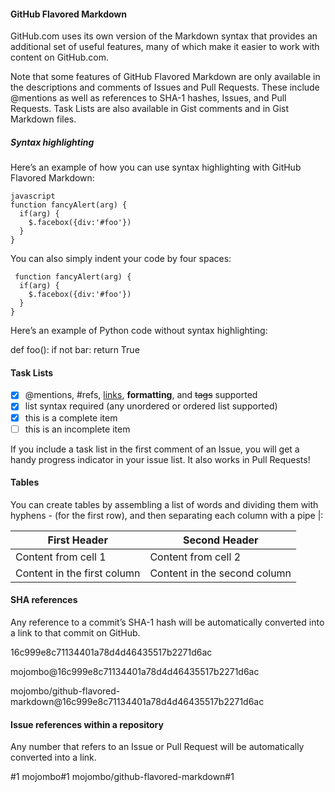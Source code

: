 #### GitHub Flavored Markdown

GitHub.com uses its own version of the Markdown syntax that provides an additional set of useful features,
many of which make it easier to work with content on GitHub.com.

Note that some features of GitHub Flavored Markdown are only available in the descriptions and comments of Issues
and Pull Requests. These include @mentions as well as references to SHA-1 hashes, Issues, and Pull Requests.
Task Lists are also available in Gist comments and in Gist Markdown files.

##### Syntax highlighting

Here’s an example of how you can use syntax highlighting with GitHub Flavored Markdown:

```
javascript
function fancyAlert(arg) {
  if(arg) {
    $.facebox({div:'#foo'})
  }
}
```
You can also simply indent your code by four spaces:

     function fancyAlert(arg) {
      if(arg) {
        $.facebox({div:'#foo'})
      }
    }

Here’s an example of Python code without syntax highlighting:

def foo():
    if not bar:
        return True

#### Task Lists

- [x] @mentions, #refs, [links](), **formatting**, and <del>tags</del> supported
- [x] list syntax required (any unordered or ordered list supported)
- [x] this is a complete item
- [ ] this is an incomplete item

If you include a task list in the first comment of an Issue, you will get a handy progress indicator in your issue list. It also works in Pull Requests!

#### Tables

You can create tables by assembling a list of words and dividing them with hyphens - (for the first row), and then separating each column with a pipe |:

First Header | Second Header
------------ | -------------
Content from cell 1 | Content from cell 2
Content in the first column | Content in the second column

#### SHA references

Any reference to a commit’s SHA-1 hash will be automatically converted into a link to that commit on GitHub.

16c999e8c71134401a78d4d46435517b2271d6ac

mojombo@16c999e8c71134401a78d4d46435517b2271d6ac

mojombo/github-flavored-markdown@16c999e8c71134401a78d4d46435517b2271d6ac

#### Issue references within a repository

Any number that refers to an Issue or Pull Request will be automatically converted into a link.

#1
mojombo#1
mojombo/github-flavored-markdown#1
